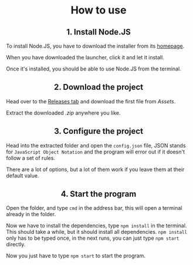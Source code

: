 <h1 align="center">How to use</h1>

<h2 align="center">1. Install Node.JS</h2>

To install Node.JS, you have to download the installer from its [homepage](https://nodejs.org/).

When you have downloaded the launcher, click it and let it install.

Once it's installed, you should be able to use Node.JS from the terminal.

<h2 align="center">2. Download the project</h2>

Head over to the [Releases tab](https://github.com/amoraschi/AFKBot/releases/latest) and download the first file from <em>Assets</em>.

Extract the downloaded <em>.zip</em> anywhere you like.

<h2 align="center">3. Configure the project</h2>

Head into the extracted folder and open the `config.json` file, JSON stands for `JavaScript Object Notation` and the program will error out if it doesn't follow a set of rules.

There are a lot of options, but a lot of them work if you leave them at their default value.

<h2 align="center">4. Start the program</h2>

Open the folder, and type `cmd` in the address bar, this will open a terminal already in the folder.

Now we have to install the dependencies, type `npm install` in the terminal. This should take a while, but it should install all dependencies. `npm install` only has to be typed once, in the next runs, you can just type `npm start` directly.

Now you just have to type `npm start` to start the program.
